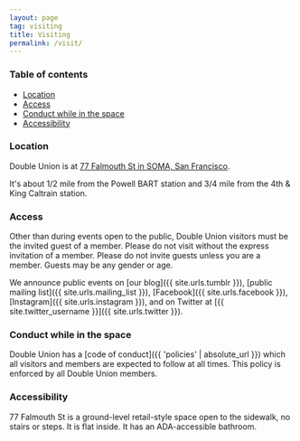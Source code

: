 ```yaml
---
layout: page
tag: visiting
title: Visiting
permalink: /visit/
---
```


### Table of contents

* [Location](#location)
* [Access](#access)
* [Conduct while in the space](#conduct-while-in-the-space)
* [Accessibility](#accessibility)

### Location

Double Union is at [77 Falmouth St in SOMA, San Francisco](https://www.google.com/maps/place/77+Falmouth+St,+San+Francisco,+CA+94107/@37.7792278,-122.4060461,17z/data=!3m1!4b1!4m5!3m4!1s0x80858080560ff21b:0xb11bae707088cee5!8m2!3d37.7792278!4d-122.4038574?shorturl=1).

It's about 1/2 mile from the Powell BART station and 3/4 mile from the 4th & King Caltrain station.

### Access

Other than during events open to the public, Double Union visitors must be the invited guest of a member. Please do not visit without the express invitation of a member. Please do not invite guests unless you are a member. Guests may be any gender or age.

We announce public events on [our blog]({{ site.urls.tumblr }}), [public mailing list]({{ site.urls.mailing_list }}), [Facebook]({{ site.urls.facebook }}), [Instagram]({{ site.urls.instagram }}), and on Twitter at [{{ site.twitter_username }}]({{ site.urls.twitter }}).

### Conduct while in the space

Double Union has a [code of conduct]({{ 'policies' | absolute_url }}) which all visitors and members are expected to follow at all times. This policy is enforced by all Double Union members.

### Accessibility

77 Falmouth St is a ground-level retail-style space open to the sidewalk, no stairs or steps. It is flat inside. It has an ADA-accessible bathroom.
